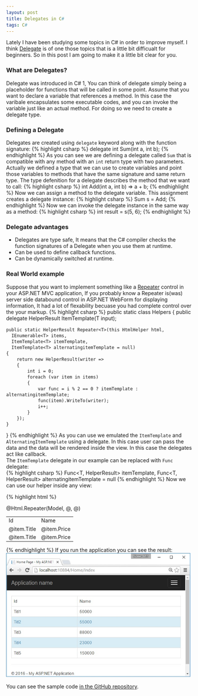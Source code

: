 ```yaml
---
layout: post
title: Delegates in C#
tags: C#
---
```

Lately I have been studying some topics in C# in order to improve myself. I think [Delegate](https://msdn.microsoft.com/en-us/library/ms173171.aspx) is of one those topics that is a little bit difficualt for beginners. So in this post I am going to make it a little bit clear for you.

### What are Delegates?
Delegate was introduced in C# 1, You can think of delegate simply being a placeholder for functions that will be called in some point.
Assume that you want to declare a variable that references a method. In this case the varibale encapsulates some executable codes, and you can invoke the variable just like an actual method. For doing so we need to create a delegate type.  

### Defining a Delegate
Delegates are created using `delegate` keyword along with the function signature:
{% highlight csharp %}
delegate int Sum(int a, int b);
{% endhighlight %}
As you can see we are defining a delegate called `Sum` that is compatible with any method with an `int` return type with two parameters. Actually we defined a type that we can use to create variables and point those variables to methods that have the same signature and same return type. 
The type defenition for a delegate describes the method that we want to call:
{% highlight csharp %}
int Add(int a, int b) => a + b;
{% endhighlight %}
Now we can assign a method to the delegate variable. This assignment creates a delegate instance:
{% highlight csharp %}
Sum s = Add;
{% endhighlight %}
Now we can invoke the delegate instance in the same way as a method:
{% highlight csharp %}
int result = s(5, 6);
{% endhighlight %}

### Delegate advantages

- Delegates are type safe, It means that the C# compiler checks the function signatures of a Delegate when you use them at runtime.
- Can be used to define callback functions.
- Can be dynamically switched at runtime.  

### Real World example
Suppose that you want to implement something like a [Repeater](https://msdn.microsoft.com/en-us/library/system.web.ui.webcontrols.repeater(v=vs.85).aspx) control in your ASP.NET MVC application, If you probably know a Repeater is(was) server side databound control in ASP.NET WebForm for displaying information, It had a lot of flexability becuase you had complete control over the your markup. 
{% highlight csharp %}
public static class Helpers
{
	public delegate HelperResult ItemTemplate<T>(T input);

	public static HelperResult Repeater<T>(this HtmlHelper html,
	  IEnumerable<T> items,
	  ItemTemplate<T> itemTemplate,
	  ItemTemplate<T> alternatingitemTemplate = null)
	{
		return new HelperResult(writer =>
		{
			int i = 0;
			foreach (var item in items)
			{
				var func = i % 2 == 0 ? itemTemplate : alternatingitemTemplate;
				func(item).WriteTo(writer);
				i++;
			}
		});
	}
}
{% endhighlight %}
As you can use we emulated the `ItemTemplate` and `AlternatingItemTemplate` using a delegate. In this case user can pass the data and the data will be rendered inside the view. In this case the delegates act like callback.   
The `ItemTemplate` delegate in our example can be replaced with `Func` delegate:  
{% highlight csharp %}
Func<T, HelperResult> itemTemplate,
Func<T, HelperResult> alternatingitemTemplate = null
{% endhighlight %}
Now we can use our helper inside any view:  

{% highlight html %}
<table>
    <tr>
        <td>Id</td>
        <td>Name</td>
    </tr>
    @Html.Repeater(Model, @<tr>
	    <td>@item.Title</td>
	    <td>@item.Price</td>
	</tr>, 
	@<tr class="alert-info">
	    <td>@item.Title</td>
	    <td>@item.Price</td>
    </tr>)
</table>
{% endhighlight %}
If you run the application you can see the result:  

<img src="/public/img/repeater.jpg" width="500">  


You can see the sample code [in the GitHub repository](https://github.com/SirwanAfifi/using_delegates).



